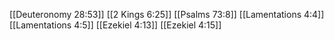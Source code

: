 [[Deuteronomy 28:53]]
[[2 Kings 6:25]]
[[Psalms 73:8]]
[[Lamentations 4:4]]
[[Lamentations 4:5]]
[[Ezekiel 4:13]]
[[Ezekiel 4:15]]
